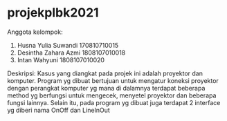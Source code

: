 # projekplbk2021

Anggota kelompok:
1. Husna Yulia Suwandi 170810710015
2. Desintha Zahara Azmi 1808107010018
3. Intan Wahyuni 1808107010020

Deskripsi:
Kasus yang diangkat pada projek ini adalah proyektor dan komputer. Program yg dibuat bertujuan untuk mengatur koneksi proyektor dengan perangkat komputer yg mana di dalamnya terdapat beberapa method yg berfungsi untuk mengecek, menyetel proyektor dan beberapa fungsi lainnya. Selain itu, pada program yg dibuat juga terdapat 2 interface yg diberi nama OnOff dan LineInOut
